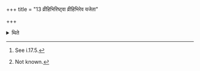 +++
title = "13 व्रीहिभिरिष्ट्वा व्रीहिभिरेव यजेता"

+++

<details><summary>थिते</summary>

13. Having offered (the Āgrayaṇeṣṭi) with the rice-grains one should offer (the sacrificial bread of) rice-grains only in the New-and-Full-moon-sacrifices[^1] upto the (availability of) Barley; in the same manner, having offered the Āgrayaṇeṣṭi with the barley-grains one should offer the New-and-Full-moon sacrifices upto the availability of rice-grains. Or rather in both the cases (one should use) rice-grains only. They are the most convenient for using—this has been said in a Brāhmaṇa-text of the R̥gveda.[^2]  

[^1]: See i.17.5.  

[^2]: Not known.
</details>
